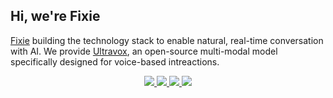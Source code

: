 ## Hi, we're Fixie

[Fixie](https://fixie.ai/) building the technology stack to enable natural, real-time conversation with AI. We provide [Ultravox](https://github.com/fixie-ai/ultravox), an open-source multi-modal model specifically designed for voice-based intreactions.
<p align="center">
<a href="https://fixie.ai/">
<img src="https://img.shields.io/badge/Web-681DFF?style=for-the-badge&logo=web&logoColor=white" />
</a>
<a href="https://www.linkedin.com/company/fixie-ai">
<img src="https://img.shields.io/badge/LinkedIn-0077B5?style=for-the-badge&logo=linkedin&logoColor=white" />
</a>
<a href="https://twitter.com/fixieai">
<img src="https://img.shields.io/badge/Twitter-2F9EFD?style=for-the-badge&logo=twitter&logoColor=blue"/>
</a>
<a href="https://blog.fixie.ai">
<img src="https://img.shields.io/badge/Medium-FFD606?style=for-the-badge&logo=medium&logoColor=black"/>
</a>
</p>
